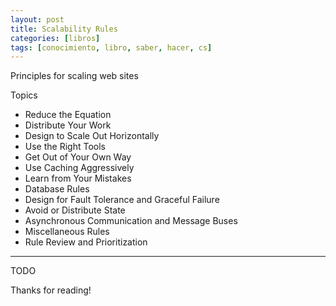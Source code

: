 ```yaml
---
layout: post
title: Scalability Rules
categories: [libros]
tags: [conocimiento, libro, saber, hacer, cs]
---
```


<!--Resumen-->

Principles for scaling web sites

Topics 

- Reduce the Equation
- Distribute Your Work
- Design to Scale Out Horizontally
- Use the Right Tools
- Get Out of Your Own Way
- Use Caching Aggressively
- Learn from Your Mistakes
- Database Rules
- Design for Fault Tolerance and Graceful Failure
- Avoid or Distribute State
- Asynchronous Communication and Message Buses
- Miscellaneous Rules
- Rule Review and Prioritization

---

<!--more-->
TODO
  
Thanks for reading!